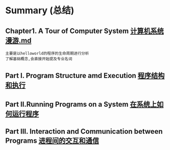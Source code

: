 # Summary (总结)

## Chapter1. A Tour of Computer System  [计算机系统漫游.md](./Tour.md)

```
主要是以helloworld的程序的生命周期进行分析
了解基础概念,会直接开始提及专业名词
```

## Part Ⅰ. Program Structure amd Execution [程序结构和执行](str&exe.md)

## Part Ⅱ.Running Programs on a System [在系统上如何运行程序](run.md)

## Part Ⅲ. Interaction and Communication between Programs [进程间的交互和通信](ln&comm.md)





